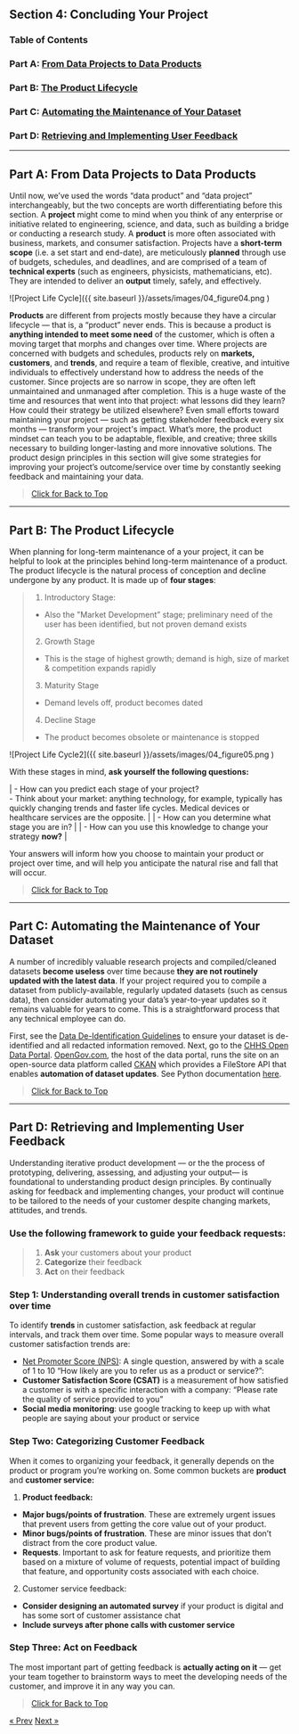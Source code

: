 ## Section 4: Concluding Your Project

<a name="top_4"></a>
### Table of Contents
###   Part A: [From Data Projects to Data Products](#projects)
###   Part B: [The Product Lifecycle](#lifecycle)
###   Part C: [Automating the Maintenance of Your Dataset](#automate)
###   Part D: [Retrieving and Implementing User Feedback](#feedback)

___

## <a name="projects"></a> Part A: From Data Projects to Data Products 

  Until now,  we’ve used the words “data product” and “data project” interchangeably, but the two concepts are worth differentiating before this section. A **project** might come to mind when you think of any enterprise or initiative related to engineering, science, and data, such as building a bridge  or conducting a research study. A **product** is more often associated with business, markets, and consumer satisfaction.
  Projects have a **short-term scope** (i.e. a set start and end-date), are meticulously **planned** through use of budgets, schedules, and deadlines, and are comprised of a team of **technical experts** (such as engineers, physicists, mathematicians, etc). They are intended to deliver an **output** timely, safely, and effectively.

![Project Life Cycle]({{ site.baseurl }}/assets/images/04_figure04.png )

  **Products** are different from projects mostly because they have a circular lifecycle — that is, a “product” never ends.  This is because a product is **anything intended to meet some need** of the customer, which is often a moving target that morphs and changes over time. Where projects are concerned with budgets and schedules, products rely on **markets, customers**, and **trends**, and require a team of flexible, creative, and intuitive individuals to effectively understand how to address the needs of the customer. 
  Since projects are so narrow in scope, they are often left unmaintained and unmanaged after completion. This is a huge waste of the time and resources that went into that project: what lessons did they learn? How could their strategy be utilized elsewhere? Even small efforts toward maintaining your project — such as getting stakeholder feedback every six months — transform your project's impact.
  What’s more, the product mindset can teach you to be adaptable, flexible, and creative; three skills necessary to building longer-lasting and more innovative solutions. The product design principles in this section will give some strategies for improving your project’s outcome/service over time by constantly seeking feedback and maintaining your data. 

>[Click for Back to Top](#top_4)

___

## <a name="lifecycle"></a> Part B: The Product Lifecycle

When planning for long-term maintenance of a your project, it can be helpful to look at the principles behind long-term maintenance of a product. The product lifecycle is the natural process of conception and decline undergone by any product. It is made up of **four stages**:

>1. Introductory Stage:
>  * Also the "Market Development” stage; preliminary need of the user has been identified, but not proven demand exists
>2. Growth Stage
>  * This is the stage of highest growth; demand is high, size of market & competition expands rapidly
>3. Maturity Stage
>  * Demand levels off, product becomes dated
>4. Decline Stage
>  * The product becomes obsolete or maintenance is stopped

![Project Life Cycle2]({{ site.baseurl }}/assets/images/04_figure05.png )

With these stages in mind, **ask yourself the following questions:**

| - How can you predict each stage of your project?<br /> - Think about your market: anything technology, for example, typically has quickly changing trends and faster life cycles. Medical devices or healthcare services are the opposite. |
| - How can you determine what stage you are in? |
| - How can you use this knowledge to change your strategy **now?** |

Your answers will inform how you choose to maintain your product or project over time, and will help you anticipate the natural rise and fall that will occur. 

>[Click for Back to Top](#top_4)

___

## <a name="automate"></a> Part C: Automating the Maintenance of Your Dataset

A number of incredibly valuable research projects and compiled/cleaned datasets **become useless** over time because **they are not routinely updated with the latest data**. If your project required you to compile a dataset from publicly-available, regularly updated datasets (such as census data), then consider automating your data’s year-to-year updates so it remains  valuable for years to come. This is a straightforward process that any technical employee can do.

  First, see the [Data De-Identification Guidelines](https://chhsdata.github.io/dataplaybook/documents/CHHS-DDG-V1.0-092316.pdf) to ensure your dataset is de-identified and all redacted information removed. Next, go to the [CHHS Open Data Portal](https://data.chhs.ca.gov/). [OpenGov.com](OpenGov.com), the host of the data portal, runs the site on an open-source data platform called [CKAN](ckan.org) which provides a FileStore API that enables **automation of dataset updates**. See Python documentation [here](https://docs.ckan.org/en/latest/maintaining/filestore.html#filestore-api).

>[Click for Back to Top](#top_4)

___

## <a name="feedback"></a> Part D: Retrieving and Implementing User Feedback

Understanding iterative product development — or the the process of prototyping, delivering, assessing, and adjusting your output— is foundational to understanding product design principles. By continually asking for feedback and implementing changes, your product will continue to be tailored to the needs of  your customer despite changing markets, attitudes, and trends. 

### Use the following framework to guide your feedback requests:

>1. **Ask** your customers about your product
>2. **Categorize** their feedback
>3. **Act** on their feedback

### Step 1: Understanding overall trends in customer satisfaction over time

To identify **trends** in customer satisfaction, ask feedback at regular intervals, and track them over time. 
Some popular ways to measure overall customer satisfaction trends are:
* [Net Promoter Score (NPS)](https://blog.hubspot.com/customer-success/what-is-nps): A single question, answered by with a scale of 1 to 10 “How likely are you to refer us as a product or service?”:
* **Customer Satisfaction Score (CSAT)** is a measurement of how satisfied a customer is with a specific interaction with a company: “Please rate the quality of service provided to you”
* **Social media monitoring**: use google tracking to keep up with what people are saying about your product or service

### Step Two: Categorizing Customer Feedback

When it comes to organizing your feedback, it generally depends on the product or program you’re working on. Some common buckets are **product** and **customer service:**

1. **Product feedback:**
  * **Major bugs/points of frustration**. These are extremely urgent issues that prevent users from getting the core value out of your product.
  * **Minor bugs/points of frustration**. These are minor issues that don’t distract from the core product value.
  * **Requests**. Important to ask for feature requests, and prioritize them based on a mixture of volume of requests, potential impact of building that feature, and opportunity costs associated with each choice.
2. Customer service feedback:
  * **Consider designing an automated survey** if your product is digital and has some sort of customer assistance chat
  * **Include surveys after phone calls with customer service**

### Step Three: Act on Feedback

The most important part of getting feedback is **actually acting on it** — get your team together to brainstorm ways to meet the developing needs of the customer, and improve it in any way you can. 

>[Click for Back to Top](#top_4)

<!-- Pagination -->
<div class="pagination">
  <a class="pagination-item older" href="{{ site.baseurl }}/communicate">&laquo; Prev</a>
  <a class="pagination-item newer" href="{{ site.baseurl }}/resource_library">Next &raquo;</a>
</div>
